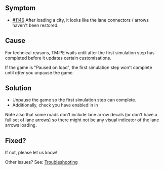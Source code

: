 ## Symptom

* [#1146](https://github.com/CitiesSkylinesMods/TMPE/issues/1146) After loading a city, it looks like the lane connectors / arrows haven't been restored.

## Cause

For technical reasons, TM:PE waits until after the first simulation step has completed before it updates certain customisations.

If the game is "Paused on load", the first simulation step won't complete until _after_ you unpause the game.

## Solution

* Unpause the game so the first simulation step can complete.
* Additionally, check you have [](Lane-Connectors.md) enabled in [](Maintenance.md) in [](Settings.md)

Note also that some roads don't include lane arrow decals (or don't have a full set of lane arrows) so there might not be any visual indicator of the lane arrows loading.

## Fixed?

If not, please let us know!

Other issues? See: [Troubleshooting](Troubleshooting)